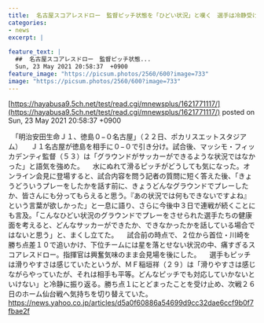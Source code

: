 ```yaml
---
title:  名古屋スコアレスドロー　監督ピッチ状態を「ひどい状況」と嘆く　選手は冷静受け止め  
categories:
- news
excerpt: |
  
feature_text: |
  ##  名古屋スコアレスドロー　監督ピッチ状態...
  Sun, 23 May 2021 20:58:37  +0900
feature_image: "https://picsum.photos/2560/600?image=733"
image: "https://picsum.photos/2560/600?image=733"
---
```


[https://hayabusa9.5ch.net/test/read.cgi/mnewsplus/1621771117/](https://hayabusa9.5ch.net/test/read.cgi/mnewsplus/1621771117/)
posted on Sun, 23 May 2021 20:58:37  +0900

<!--more-->

　「明治安田生命Ｊ１、徳島０−０名古屋」（２２日、ポカリスエットスタジアム） 　Ｊ１名古屋が徳島を相手に０−０で引き分け。試合後、マッシモ・フィッカデンティ監督（５３）は「グラウンドがサッカーができるような状況ではなかった」と語気を強めた。 　水にぬれて滑るピッチがどうしても気になった。オンライン会見に登場すると、試合内容を問う記者の質問に短く答えた後、「きょうどういうプレーをしたかを話す前に、きょうどんなグラウンドでプレーしたか、皆さんにも分ってもらえると思う。『あの状況では何もできないですよね』という言葉が欲しかった」と一息に語り、さらに今後中３日で連戦が続くことにも言及。「こんなひどい状況のグラウンドでプレーをさせられた選手たちの健康面を考えると、どんなサッカーができたか、できなかったかを話している場合ではないと思う」と、まくし立てた。 　試合前の時点で、２位から首位・川崎を勝ち点差１０で追いかけ、下位チームには星を落とせない状況の中、痛すぎるスコアレスドロー。指揮官は興奮気味のまま会見場を後にした。 　選手もピッチは滑りやすさは感じていたというが、ＭＦ稲垣祥（２９）は「滑りやすさは感じながらやっていたが、それは相手も平等。どんなピッチでも対応していかないといけない」と冷静に振り返る。勝ち点１にとどまったことを受け止め、次戦２６日のホーム仙台戦へ気持ちを切り替えていた。 https://news.yahoo.co.jp/articles/d5a0f60886a54699d9cc32dae6ccf9b0f7fbae2f
